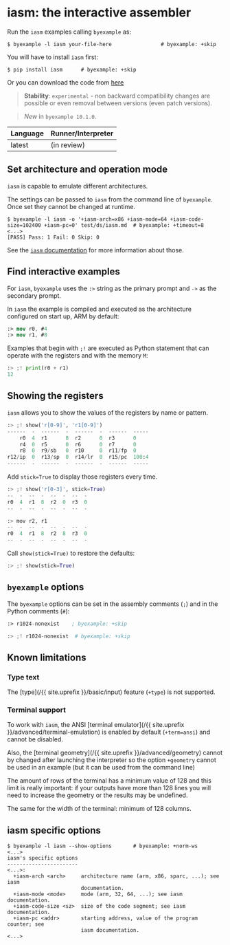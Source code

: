 <!--
Check that we have byexample installed first
$ hash byexample                                    # byexample: +fail-fast
$ hash iasm                                         # byexample: +fail-fast

$ alias byexample=byexample\ --pretty\ none

--
-->

# iasm: the interactive assembler

Run the `iasm` examples calling `byexample` as:

```shell
$ byexample -l iasm your-file-here                # byexample: +skip
```

You will have to install `iasm` first:

```shell
$ pip install iasm      # byexample: +skip
```

Or you can download the code from
[here](https://github.com/bad-address/iasm)

> **Stability**: ``experimental`` - non backward compatibility changes are
> possible or even removal between versions (even patch versions).

> *New* in ``byexample 10.1.0``.

<!-- matrix CI begin -->

| Language   | Runner/Interpreter   |
|------------|----------------------|
| latest     | (in review)          |

<!-- matrix CI end -->

## Set architecture and operation mode

`iasm` is capable to emulate different architectures.

The settings can be passed to `iasm` from the command line of
`byexample`. Once set they cannot be changed at runtime.

```shell
$ byexample -l iasm -o '+iasm-arch=x86 +iasm-mode=64 +iasm-code-size=102400 +iasm-pc=0' test/ds/iasm.md  # byexample: +timeout=8
<...>
[PASS] Pass: 1 Fail: 0 Skip: 0
```

See the [`iasm` documentation](https://github.com/bad-address/iasm)
for more information about those.

## Find interactive examples

For ``iasm``, ``byexample`` uses the ``:>`` string as the primary prompt
and ``->`` as the secondary prompt.

In `iasm` the example is compiled and executed as the architecture
configured on start up, ARM by default:

```nasm
:> mov r0, #4
:> mov r1, #8
```

Examples that begin with `;!` are executed as Python statement that can
operate with the registers and with the memory `M`:

```python
:> ;! print(r0 + r1)
12
```

## Showing the registers

`iasm` allows you to show the values of the registers by name or
pattern.

```python
:> ;! show('r[0-9]', 'r1[0-9]')
------  -  ------  -  ------  -  ------  -----
    r0  4  r1      8  r2      0  r3      0
    r4  0  r5      0  r6      0  r7      0
    r8  0  r9/sb   0  r10     0  r11/fp  0
r12/ip  0  r13/sp  0  r14/lr  0  r15/pc  100:4
------  -  ------  -  ------  -  ------  -----
```

Add `stick=True` to display those registers every time.

```python
:> ;! show('r[0-3]', stick=True)
--  -  --  -  --  -  --  -
r0  4  r1  8  r2  0  r3  0
--  -  --  -  --  -  --  -

:> mov r2, r1
--  -  --  -  --  -  --  -
r0  4  r1  8  r2  8  r3  0
--  -  --  -  --  -  --  -
```

Call `show(stick=True)` to restore the defaults:

```python
:> ;! show(stick=True)
```

## `byexample` options

The `byexample` options can be set in the assembly comments (`;`)
and in the Python comments (`#`):

```nasm
:> r1024-nonexist    ; byexample: +skip
```

```python
:> ;! r1024-nonexist  # byexample: +skip
```

## Known limitations

### Type text

The [type](/{{ site.uprefix }}/basic/input)
feature (`+type`) is not supported.

### Terminal support

To work with `iasm`, the ANSI
[terminal emulator](/{{ site.uprefix }}/advanced/terminal-emulation) is
enabled by default (``+term=ansi``) and cannot be disabled.

Also, the [terminal geometry](/{{ site.uprefix }}/advanced/geometry)
cannot by changed after launching the interpreter
so the option ``+geometry`` cannot be used in an example (but it can be
used from the command line)

The amount of rows of the terminal has a minimum value of 128 and this limit
is really important: if your outputs have more than 128 lines you will need
to increase the geometry or the results may be undefined.

The same for the width of the terminal: minimum of 128 columns.

## iasm specific options

```
$ byexample -l iasm --show-options       # byexample: +norm-ws
<...>
iasm's specific options
-----------------------
<...>:
  +iasm-arch <arch>     architecture name (arm, x86, sparc, ...); see iasm
                        documentation.
  +iasm-mode <mode>     mode (arm, 32, 64, ...); see iasm documentation.
  +iasm-code-size <sz>  size of the code segment; see iasm documentation.
  +iasm-pc <addr>       starting address, value of the program counter; see
                        iasm documentation.
<...>
```
